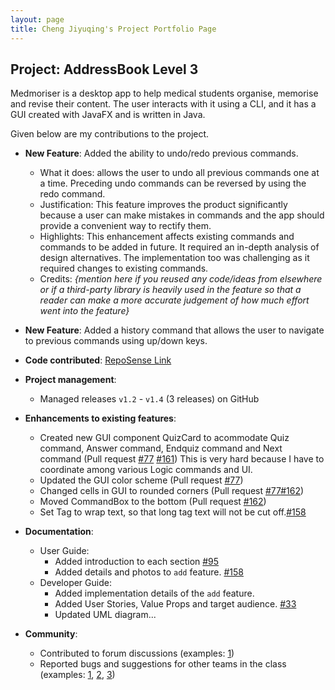 ```yaml
---
layout: page
title: Cheng Jiyuqing's Project Portfolio Page
---
```


## Project: AddressBook Level 3

Medmoriser is a desktop app to help medical students organise, memorise and revise their content. The user interacts with it using a CLI, and it has a GUI created with JavaFX and is written in Java.

Given below are my contributions to the project.

* **New Feature**: Added the ability to undo/redo previous commands.
  * What it does: allows the user to undo all previous commands one at a time. Preceding undo commands can be reversed by using the redo command.
  * Justification: This feature improves the product significantly because a user can make mistakes in commands and the app should provide a convenient way to rectify them.
  * Highlights: This enhancement affects existing commands and commands to be added in future. It required an in-depth analysis of design alternatives. The implementation too was challenging as it required changes to existing commands.
  * Credits: *{mention here if you reused any code/ideas from elsewhere or if a third-party library is heavily used in the feature so that a reader can make a more accurate judgement of how much effort went into the feature}*

* **New Feature**: Added a history command that allows the user to navigate to previous commands using up/down keys.

* **Code contributed**: [RepoSense Link](https://nus-cs2103-ay2021s1.github.io/tp-dashboard/#breakdown=true&search=chengjiyuqing)

* **Project management**:
  * Managed releases `v1.2` - `v1.4` (3 releases) on GitHub

* **Enhancements to existing features**:
  * Created new GUI component QuizCard to acommodate Quiz command, Answer command, Endquiz command and Next command
    (Pull request [\#77](https://github.com/AY2021S1-CS2103T-W15-1/tp/pull/77) [\#161](https://github.com/AY2021S1-CS2103T-W15-1/tp/pull/161))
    This is very hard because I have to coordinate among various Logic commands and UI.
  * Updated the GUI color scheme (Pull request [\#77](https://github.com/AY2021S1-CS2103T-W15-1/tp/pull/77))
  * Changed cells in GUI to rounded corners (Pull request [\#77](https://github.com/AY2021S1-CS2103T-W15-1/tp/pull/77)[\#162](https://github.com/AY2021S1-CS2103T-W15-1/tp/pull/162))
  * Moved CommandBox to the bottom (Pull request [\#162](https://github.com/AY2021S1-CS2103T-W15-1/tp/pull/162))
  * Set Tag to wrap text, so that long tag text will not be cut off.[\#158](https://github.com/AY2021S1-CS2103T-W15-1/tp/pull/158)
  
* **Documentation**:
  * User Guide:
    * Added introduction to each section [\#95](https://github.com/AY2021S1-CS2103T-W15-1/tp/pull/95)
    * Added details and photos to `add` feature. [\#158](https://github.com/AY2021S1-CS2103T-W15-1/tp/pull/158)
  * Developer Guide:
    * Added implementation details of the `add` feature. []()
    * Added User Stories, Value Props and target audience. [\#33](https://github.com/AY2021S1-CS2103T-W15-1/tp/pull/33)
    * Updated UML diagram...

* **Community**:
  * Contributed to forum discussions (examples: [1](https://github.com/nus-cs2103-AY2021S1/forum/issues/36))
  * Reported bugs and suggestions for other teams in the class (examples: [1](https://github.com/AY2021S1-CS2103T-W12-2/tp/issues/158), [2](https://github.com/AY2021S1-CS2103T-W12-2/tp/issues/157), [3](https://github.com/AY2021S1-CS2103T-W12-2/tp/issues/155))
